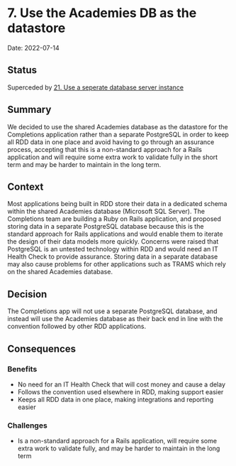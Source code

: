 # 7. Use the Academies DB as the datastore

Date: 2022-07-14

## Status

Superceded by
[21. Use a seperate database server instance](0021-use-a-seperate-database-server-instance.md)

## Summary

We decided to use the shared Academies database as the datastore for the
Completions application rather than a separate PostgreSQL in order to keep all
RDD data in one place and avoid having to go through an assurance process,
accepting that this is a non-standard approach for a Rails application and will
require some extra work to validate fully in the short term and may be harder to
maintain in the long term.

## Context

Most applications being built in RDD store their data in a dedicated schema
within the shared Academies database (Microsoft SQL Server). The Completions
team are building a Ruby on Rails application, and proposed storing data in a
separate PostgreSQL database because this is the standard approach for Rails
applications and would enable them to iterate the design of their data models
more quickly. Concerns were raised that PostgreSQL is an untested technology
within RDD and would need an IT Health Check to provide assurance. Storing data
in a separate database may also cause problems for other applications such as
TRAMS which rely on the shared Academies database.

## Decision

The Completions app will not use a separate PostgreSQL database, and instead
will use the Academies database as their back end in line with the convention
followed by other RDD applications.

## Consequences

### Benefits

- No need for an IT Health Check that will cost money and cause a delay
- Follows the convention used elsewhere in RDD, making support easier
- Keeps all RDD data in one place, making integrations and reporting easier

### Challenges

- Is a non-standard approach for a Rails application, will require some extra
  work to validate fully, and may be harder to maintain in the long term
